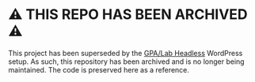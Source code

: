 # :warning: THIS REPO HAS BEEN ARCHIVED :warning:

This project has been superseded by the [GPA/Lab Headless](https://github.com/IIP-Design/lab-headless) WordPress setup. As such, this repository has been archived and is no longer being maintained. The code is preserved here as a reference.